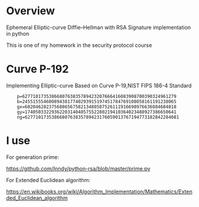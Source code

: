 # Overview
Ephemeral Elliptic-curve Diffie–Hellman with RSA Signature implementation in python

This is one of my homework in the security protocol course

# Curve P-192
Implementing Elliptic-curve Based on Curve P-19,NIST FIPS 186-4 Standard


        p=6277101735386680763835789423207666416083908700390324961279
        b=2455155546008943817740293915197451784769108058161191238065
        gx=602046282375688656758213480587526111916698976636884684818
        gy=174050332293622031404857552280219410364023488927386650641
        ng=6277101735386680763835789423176059013767194773182842284081

# I use

For generation prime:

https://github.com/Inndy/python-rsa/blob/master/prime.py

For Extended Euclidean algorithm:

https://en.wikibooks.org/wiki/Algorithm_Implementation/Mathematics/Extended_Euclidean_algorithm
